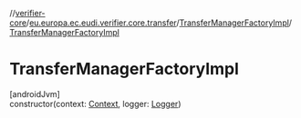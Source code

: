 //[verifier-core](../../../index.md)/[eu.europa.ec.eudi.verifier.core.transfer](../index.md)/[TransferManagerFactoryImpl](index.md)/[TransferManagerFactoryImpl](-transfer-manager-factory-impl.md)

# TransferManagerFactoryImpl

[androidJvm]\
constructor(context: [Context](https://developer.android.com/reference/kotlin/android/content/Context.html), logger: [Logger](../../eu.europa.ec.eudi.verifier.core.logging/-logger/index.md))
